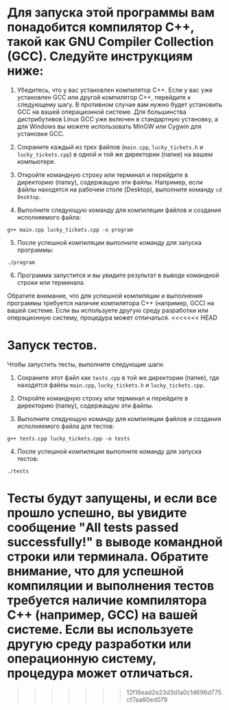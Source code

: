 # Для запуска этой программы вам понадобится компилятор C++, такой как GNU Compiler Collection (GCC). Следуйте инструкциям ниже:

1. Убедитесь, что у вас установлен компилятор C++. Если у вас уже установлен GCC или другой компилятор C++, перейдите к следующему шагу. В противном случае вам нужно будет установить GCC на вашей операционной системе. Для большинства дистрибутивов Linux GCC уже включен в стандартную установку, а для Windows вы можете использовать MinGW или Cygwin для установки GCC.

2. Сохраните каждый из трех файлов (`main.cpp`, `lucky_tickets.h` и `lucky_tickets.cpp`) в одной и той же директории (папке) на вашем компьютере.

3. Откройте командную строку или терминал и перейдите в директорию (папку), содержащую эти файлы. Например, если файлы находятся на рабочем столе (Desktop), выполните команду `cd Desktop`.

4. Выполните следующую команду для компиляции файлов и создания исполняемого файла:
```
g++ main.cpp lucky_tickets.cpp -o program
```
5. После успешной компиляции выполните команду для запуска программы:
```
./program
```
6. Программа запустится и вы увидите результат в выводе командной строки или терминала.

Обратите внимание, что для успешной компиляции и выполнения программы требуется наличие компилятора C++ (например, GCC) на вашей системе. Если вы используете другую среду разработки или операционную систему, процедура может отличаться.
<<<<<<< HEAD



# Запуск тестов. 
Чтобы запустить тесты, выполните следующие шаги:

1. Сохраните этот файл как `tests.cpp` в той же директории (папке), где находятся файлы `main.cpp`, `lucky_tickets.h` и `lucky_tickets.cpp`.

2. Откройте командную строку или терминал и перейдите в директорию (папку), содержащую эти файлы.

3. Выполните следующую команду для компиляции файлов и создания исполняемого файла для тестов:
```
g++ tests.cpp lucky_tickets.cpp -o tests
```
4. После успешной компиляции выполните команду для запуска тестов:
```
./tests
```
Тесты будут запущены, и если все прошло успешно, вы увидите сообщение "All tests passed successfully!" в выводе командной строки или терминала.
Обратите внимание, что для успешной компиляции и выполнения тестов требуется наличие компилятора C++ (например, GCC) на вашей системе. Если вы используете другую среду разработки или операционную систему, процедура может отличаться.
=======
>>>>>>> 12f16ead2e23d3d1a0c1d696d775cf7aa80ed079
